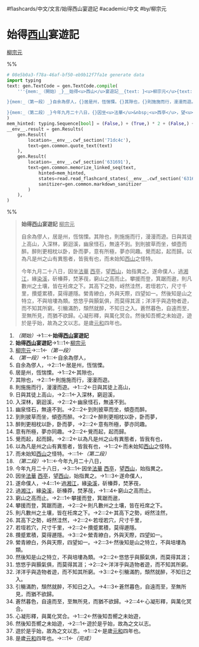 #flashcards/中文/文言/始得西山宴遊記 #academic/中文 #by/柳宗元

# 始得<u>西山</u>宴遊記
<u>柳宗元</u>

%%
```Python
# 08e5b0a3-f78a-46af-bf50-eb9b12f7fa1e generate data
import typing
text: gen.TextCode = gen.TextCode.compile(
	'''{mem:_（開始）_}__始得<u>西山</u>宴遊記__{text: }<u>柳宗元</u>{text:

}{mem:_（第一段）_}自余為僇人，{}居是州，恆惴慄。{}其隙也，{}則施施而行，漫漫而遊。{}日與其徒上高山，{}入深林，窮迴溪，{}幽泉怪石，無遠不到。{}到則披草而坐，傾壺而醉。{}醉則更相枕以卧，卧而夢，{}意有所極，夢亦同趣。{}覺而起，起而歸。{}以為凡是州之山有異態者，皆我有也，{}而未始知<u>西山</u>之怪特。{text:

}{mem:_（第二段）_}今年九月二十八日，{}因坐<u>法華</u>&nbsp;<u>西亭</u>，望<u>西山</u>，始指異之。{}遂命僕人，{}過<u>湘江</u>，緣<u>染溪</u>，斫榛莽，焚茅茷，{}窮山之高而止。{}攀援而登，箕踞而遨，{}則凡數州之土壤，皆在衽席之下。{}其高下之勢，岈然洼然，{}若垤若穴，尺寸千里，{}攢蹙累積，莫得遯隱。{}縈青繚白，外與天際，四望如一。{}然後知是山之特立，不與培塿為類。{}悠悠乎與顥氣俱，而莫得其涯；{}洋洋乎與造物者遊，而不知其所窮。{}引觴滿酌，頹然就醉，不知日之入。{}蒼然暮色，自遠而至，至無所見，而猶不欲歸。{}心凝形釋，與萬化冥合。{}然後知吾嚮之未始遊，{}遊於是乎始，故為之文以志。{}是歲<u>元和</u>四年也。{mem:_（完成）_}'''
)
mem_hinted: typing.Sequence[bool] = (False,) + (True,) * 2 + (False,) + (True,) * 13 + (False,) + (True,) * 20 + (False,)
__env__.result = gen.Results(
	gen.Result(
		location=__env__.cwf_section('71dc4c'),
		text=gen.common.quote_text(text)
	),
	gen.Result(
		location=__env__.cwf_section('631691'),
		text=gen.common.memorize_linked_seq(text,
			hinted=mem_hinted,
			states=read.read_flashcard_states(__env__.cwf_section('631691')),
			sanitizer=gen.common.markdown_sanitizer
		)
	),
)
```
%%

<!--08e5b0a3-f78a-46af-bf50-eb9b12f7fa1e generate section="71dc4c"--><!-- The following content is generated at 2022-11-05T00:25:00.739869+08:00. Any edits will be overridden! -->

> __始得<u>西山</u>宴遊記__ <u>柳宗元</u>
>
> 自余為僇人，居是州，恆惴慄。其隙也，則施施而行，漫漫而遊。日與其徒上高山，入深林，窮迴溪，幽泉怪石，無遠不到。到則披草而坐，傾壺而醉。醉則更相枕以卧，卧而夢，意有所極，夢亦同趣。覺而起，起而歸。以為凡是州之山有異態者，皆我有也，而未始知<u>西山</u>之怪特。
>
> 今年九月二十八日，因坐<u>法華</u>&nbsp;<u>西亭</u>，望<u>西山</u>，始指異之。遂命僕人，過<u>湘江</u>，緣<u>染溪</u>，斫榛莽，焚茅茷，窮山之高而止。攀援而登，箕踞而遨，則凡數州之土壤，皆在衽席之下。其高下之勢，岈然洼然，若垤若穴，尺寸千里，攢蹙累積，莫得遯隱。縈青繚白，外與天際，四望如一。然後知是山之特立，不與培塿為類。悠悠乎與顥氣俱，而莫得其涯；洋洋乎與造物者遊，而不知其所窮。引觴滿酌，頹然就醉，不知日之入。蒼然暮色，自遠而至，至無所見，而猶不欲歸。心凝形釋，與萬化冥合。然後知吾嚮之未始遊，遊於是乎始，故為之文以志。是歲<u>元和</u>四年也。

<!--/08e5b0a3-f78a-46af-bf50-eb9b12f7fa1e-->

<!--08e5b0a3-f78a-46af-bf50-eb9b12f7fa1e generate section="631691"--><!-- The following content is generated at 2022-11-05T00:25:00.977868+08:00. Any edits will be overridden! -->

1. _（開始）_→1:::←__始得<u>西山</u>宴遊記__ <!--SR:!2023-03-20,210,250!2023-05-26,277,290-->
2. __始得<u>西山</u>宴遊記__→1:::1←<u>柳宗元</u> <!--SR:!2022-12-15,55,210!2022-11-05,139,270-->
3. <u>柳宗元</u>→:::1←_（第一段）_ <!--SR:!2023-05-24,275,290!2023-05-17,268,290-->
4. _（第一段）_→1:::←自余為僇人， <!--SR:!2023-02-12,114,230!2023-07-06,318,310-->
5. 自余為僇人，→2:::1←居是州，恆惴慄。 <!--SR:!2022-11-19,89,210!2022-11-26,148,250-->
6. 居是州，恆惴慄。→1:::2←其隙也， <!--SR:!2023-03-30,220,250!2023-03-27,217,250-->
7. 其隙也，→2:::1←則施施而行，漫漫而遊。 <!--SR:!2022-12-11,51,210!2023-05-14,262,270-->
8. 則施施而行，漫漫而遊。→1:::2←日與其徒上高山， <!--SR:!2023-08-26,309,250!2023-03-04,194,230-->
9. 日與其徒上高山，→2:::1←入深林，窮迴溪， <!--SR:!2023-09-14,323,250!2023-03-26,216,250-->
10. 入深林，窮迴溪，→2:::2←幽泉怪石，無遠不到。 <!--SR:!2023-03-25,215,250!2023-10-11,341,250-->
11. 幽泉怪石，無遠不到。→2:::2←到則披草而坐，傾壺而醉。 <!--SR:!2022-11-06,76,210!2022-12-16,56,210-->
12. 到則披草而坐，傾壺而醉。→2:::2←醉則更相枕以卧，卧而夢， <!--SR:!2022-11-16,26,210!2022-11-11,21,210-->
13. 醉則更相枕以卧，卧而夢，→2:::2←意有所極，夢亦同趣。 <!--SR:!2023-08-25,308,250!2022-11-19,29,230-->
14. 意有所極，夢亦同趣。→2:::2←覺而起，起而歸。 <!--SR:!2022-12-25,65,230!2023-03-28,218,250-->
15. 覺而起，起而歸。→2:::2←以為凡是州之山有異態者，皆我有也， <!--SR:!2022-11-17,27,230!2023-03-22,212,250-->
16. 以為凡是州之山有異態者，皆我有也，→1:::2←而未始知<u>西山</u>之怪特。 <!--SR:!2023-03-23,213,250!2023-02-25,187,230-->
17. 而未始知<u>西山</u>之怪特。→:::1←_（第二段）_ <!--SR:!2023-07-11,323,310!2022-11-23,33,230-->
18. _（第二段）_→1:::←今年九月二十八日， <!--SR:!2023-01-16,73,230!2023-07-14,326,310-->
19. 今年九月二十八日，→3:::1←因坐<u>法華</u>&nbsp;<u>西亭</u>，望<u>西山</u>，始指異之。 <!--SR:!2022-12-24,64,230!2023-04-03,224,250-->
20. 因坐<u>法華</u>&nbsp;<u>西亭</u>，望<u>西山</u>，始指異之。→1:::3←遂命僕人， <!--SR:!2022-12-21,61,250!2023-09-17,325,250-->
21. 遂命僕人，→4:::1←過<u>湘江</u>，緣<u>染溪</u>，斫榛莽，焚茅茷， <!--SR:!2022-11-15,25,210!2023-04-14,170,250-->
22. 過<u>湘江</u>，緣<u>染溪</u>，斫榛莽，焚茅茷，→1:::4←窮山之高而止。 <!--SR:!2023-03-19,209,250!2022-12-09,49,210-->
23. 窮山之高而止。→2:::1←攀援而登，箕踞而遨， <!--SR:!2022-11-08,78,230!2023-09-27,327,250-->
24. 攀援而登，箕踞而遨，→2:::2←則凡數州之土壤，皆在衽席之下。 <!--SR:!2022-11-12,8,190!2023-03-31,221,250-->
25. 則凡數州之土壤，皆在衽席之下。→2:::2←其高下之勢，岈然洼然， <!--SR:!2022-11-09,5,210!2023-04-16,170,250-->
26. 其高下之勢，岈然洼然，→2:::2←若垤若穴，尺寸千里， <!--SR:!2023-04-05,226,250!2022-12-01,101,230-->
27. 若垤若穴，尺寸千里，→2:::2←攢蹙累積，莫得遯隱。 <!--SR:!2022-11-22,144,250!2022-11-14,10,210-->
28. 攢蹙累積，莫得遯隱。→3:::2←縈青繚白，外與天際，四望如一。 <!--SR:!2023-04-04,225,250!2022-11-15,85,230-->
29. 縈青繚白，外與天際，四望如一。→2:::3←然後知是山之特立，不與培塿為類。 <!--SR:!2022-11-08,13,230!2023-03-16,206,250-->
30. 然後知是山之特立，不與培塿為類。→2:::2←悠悠乎與顥氣俱，而莫得其涯； <!--SR:!2022-11-05,11,230!2022-11-11,7,190-->
31. 悠悠乎與顥氣俱，而莫得其涯；→2:::2←洋洋乎與造物者遊，而不知其所窮。 <!--SR:!2022-11-28,150,250!2023-02-15,177,230-->
32. 洋洋乎與造物者遊，而不知其所窮。→3:::2←引觴滿酌，頹然就醉，不知日之入。 <!--SR:!2023-03-21,211,250!2022-11-16,18,210-->
33. 引觴滿酌，頹然就醉，不知日之入。→4:::3←蒼然暮色，自遠而至，至無所見，而猶不欲歸。 <!--SR:!2023-07-14,266,230!2023-03-29,219,250-->
34. 蒼然暮色，自遠而至，至無所見，而猶不欲歸。→2:::4←心凝形釋，與萬化冥合。 <!--SR:!2023-03-10,200,250!2022-12-10,50,210-->
35. 心凝形釋，與萬化冥合。→1:::2←然後知吾嚮之未始遊， <!--SR:!2023-03-24,214,250!2023-01-06,137,230-->
36. 然後知吾嚮之未始遊，→2:::1←遊於是乎始，故為之文以志。 <!--SR:!2023-02-16,178,230!2023-04-02,223,250-->
37. 遊於是乎始，故為之文以志。→1:::2←是歲<u>元和</u>四年也。 <!--SR:!2022-12-17,57,210!2022-12-07,47,210-->
38. 是歲<u>元和</u>四年也。→:::1←_（完成）_ <!--SR:!2023-07-24,336,310!2022-11-24,94,210-->

<!--/08e5b0a3-f78a-46af-bf50-eb9b12f7fa1e-->

